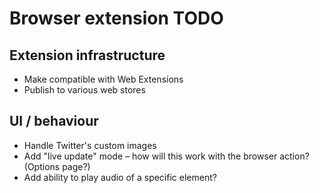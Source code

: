 # Browser extension TODO

## Extension infrastructure

* Make compatible with Web Extensions
* Publish to various web stores

## UI / behaviour

* Handle Twitter's custom images
* Add "live update" mode – how will this work with the browser action? (Options page?)
* Add ability to play audio of a specific element?
